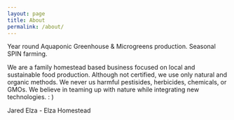 ```yaml
---
layout: page
title: About
permalink: /about/
---
```

Year round Aquaponic Greenhouse & Microgreens production. Seasonal SPIN farming.
<br>

We are a family homestead based business focused on local and sustainable food production. Although not certified, we use only natural and organic methods. We never us harmful pestisides, herbicides, chemicals, or GMOs. We believe in teaming up with nature while integrating new technologies. : ) 
<br>

Jared Elza - Elza Homestead
